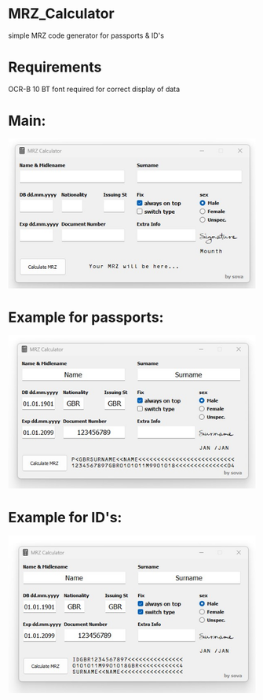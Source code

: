 # MRZ_Calculator
simple MRZ code generator for passports &amp; ID's

# Requirements

OCR-B 10 BT font required for correct display of data

# Main:

![](screenshots\scrsht1.jpg)

# Example for passports:


![](screenshots\scrsht2.jpg)

# Example for ID's:

![](screenshots\scrsht3.jpg)


